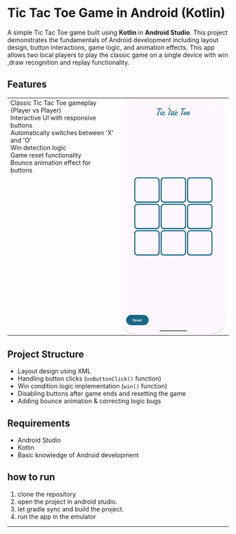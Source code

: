 # Tic Tac Toe Game in Android (Kotlin)

A simple Tic Tac Toe game built using **Kotlin** in **Android Studio**. This project demonstrates the fundamentals of Android development including layout design, button interactions, game logic, and animation effects. This app allows two local players to play the classic game on a single device with win ,draw recognition and replay functionality.

##  Features
<table>
  <tr>
    <td style="vertical-align: top; width: 50%; padding-right: 10px;">
      <ul style="margin: 0; padding: 0; list-style-type: disc;">
        <li>Classic Tic Tac Toe gameplay (Player vs Player)</li>
        <li>Interactive UI with responsive buttons</li>
        <li>Automatically switches between 'X' and 'O'</li>
        <li>Win detection logic</li>
        <li>Game reset functionality</li>
        <li>Bounce animation effect for buttons</li>
      </ul>
    </td>
    <td style="vertical-align: top; width: 50%;">
      <img id="dynamicImage" src="images/Screenshot_20250704_065000.png" alt="Screenshot" width="300" style="display: block;">
    </td>
  </tr>
</table>

<script>
  // List of image URLs based on your files
  const images = [
    'images/Screenshot_20250704_065000.png',
    'images/Screenshot_20250704_065603.png',
    'images/Screenshot_20250704_065704.png'
  ];

  let currentIndex = 0;
  const imgElement = document.getElementById('dynamicImage');

  // Function to change image
  function changeImage() {
    currentIndex = (currentIndex + 1) % images.length;
    imgElement.src = images[currentIndex];
  }

  // Change image every 1 second
  setInterval(changeImage, 1000);
</script>
## Project Structure
 
- Layout design using XML  
-  Handling button clicks (`onButtonClick()` function)  
-  Win condition logic implementation (`win()` function)  
- Disabling buttons after game ends and resetting the game  
-  Adding bounce animation & correcting logic bugs


## Requirements

- Android Studio 
- Kotlin 
- Basic knowledge of Android development
 
## how to run 
1. clone the repository
2. open the project in android studio.
3. let gradle sync and build the project.
4. run the app in the emulator



---
